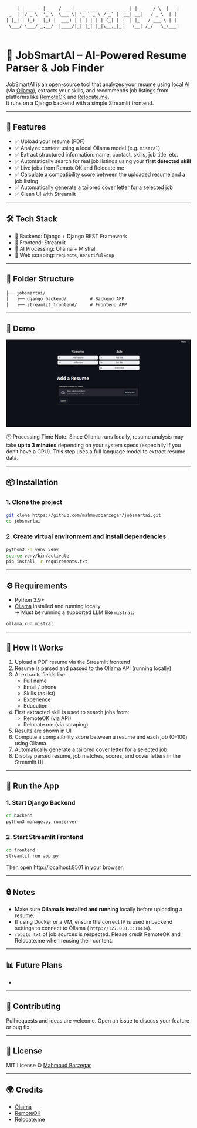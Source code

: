```     _       _       ____                       _        _    ___ 
    | | ___ | |__   / ___| _ __ ___   __ _ _ __| |_     / \  |_ _|
 _  | |/ _ \| '_ \  \___ \| '_ ` _ \ / _` | '__| __|   / _ \  | | 
| |_| | (_) | |_) |  ___) | | | | | | (_| | |  | |_   / ___ \ | | 
 \___/ \___/|_.__/  |____/|_| |_| |_|\__,_|_|   \__| /_/   \_\___|
                                                                  
```

# 🧐 JobSmartAI – AI-Powered Resume Parser & Job Finder

JobSmartAI is an open-source tool that analyzes your resume using local AI (via [Ollama](https://ollama.com)), extracts
your skills, and recommends job listings from platforms like [RemoteOK](https://remoteok.com)
and [Relocate.me](https://relocate.me).\
It runs on a Django backend with a simple Streamlit frontend.

---

## 🚀 Features

- ✅ Upload your resume (PDF)
- ✅ Analyze content using a local Ollama model (e.g. `mistral`)
- ✅ Extract structured information: name, contact, skills, job title, etc.
- ✅ Automatically search for real job listings using your **first detected skill**
- ✅ Live jobs from RemoteOK and Relocate.me
- ✅ Calculate a compatibility score between the uploaded resume and a job listing
- ✅ Automatically generate a tailored cover letter for a selected job
- ✅ Clean UI with Streamlit

---

## 🛠 Tech Stack

- 🔹 Backend: Django + Django REST Framework
- 🔹 Frontend: Streamlit
- 🔹 AI Processing: Ollama + Mistral
- 🔹 Web scraping: `requests`, `BeautifulSoup`

---

## 📁 Folder Structure

```
├── jobsmartai/
│   ├── django_backend/         # Backend APP
│   ├── streamlit_frontend/     # Frontend APP
```

---

## 📸 Demo

![JobSmartAI demo](demo.png)

🕒 Processing Time Note:
Since Ollama runs locally, resume analysis may take **up to 3 minutes** depending on your system specs (especially if you don’t have a GPU). This step uses a full language model to extract resume data.

---

## 📦 Installation

### 1. Clone the project

```bash
git clone https://github.com/mahmoudbarzegar/jobsmartai.git
cd jobsmartai
```

### 2. Create virtual environment and install dependencies

```bash
python3 -m venv venv
source venv/bin/activate
pip install -r requirements.txt
```

---

## ⚙️ Requirements

- Python 3.9+
- [Ollama](https://ollama.com/) installed and running locally\
  → Must be running a supported LLM like `mistral`:

```bash
ollama run mistral
```

---

## 🧠 How It Works

1. Upload a PDF resume via the Streamlit frontend
2. Resume is parsed and passed to the Ollama API (running locally)
3. AI extracts fields like:
    - Full name
    - Email / phone
    - Skills (as list)
    - Experience
    - Education
4. First extracted skill is used to search jobs from:
    - RemoteOK (via API)
    - Relocate.me (via scraping)
5. Results are shown in UI
6. Compute a compatibility score between a resume and each job (0–100) using Ollama.
7. Automatically generate a tailored cover letter for a selected job.
8. Display parsed resume, job matches, scores, and cover letters in the Streamlit UI

---

## 🚀 Run the App

### 1. Start Django Backend

```bash
cd backend
python3 manage.py runserver
```

### 2. Start Streamlit Frontend

```bash
cd frontend
streamlit run app.py
```

Then open [http://localhost:8501](http://localhost:8501) in your browser.

---

## 🔒 Notes

- Make sure **Ollama is installed and running** locally before uploading a resume.
- If using Docker or a VM, ensure the correct IP is used in backend settings to connect to Ollama (
  `http://127.0.0.1:11434`).
- `robots.txt` of job sources is respected. Please credit RemoteOK and Relocate.me when reusing their content.

---

## 📊 Future Plans

-

---

## 🤝 Contributing

Pull requests and ideas are welcome. Open an issue to discuss your feature or bug fix.

---

## 📜 License

MIT License © [Mahmoud Barzegar](https://github.com/mahmoudbarzegar)

---

## 🌍 Credits

- [Ollama](https://ollama.com)
- [RemoteOK](https://remoteok.com)
- [Relocate.me](https://relocate.me)